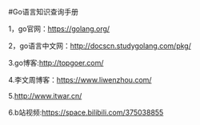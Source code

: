 #Go语言知识查询手册

1，go官网：https://golang.org/ 

2，go语言中文网：http://docscn.studygolang.com/pkg/

3.go博客:http://topgoer.com/

4.李文周博客：https://www.liwenzhou.com/

5.http://www.itwar.cn/

6.b站视频:https://space.bilibili.com/375038855